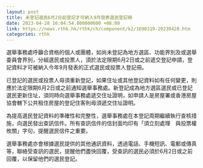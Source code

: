 ```yaml
---
layout: post
title: 未登記選民6月2日前登記才可納入9月發表選民登記冊
date: 2023-04-28 16:04:54.000000000 +08:00
link: https://news.rthk.hk/rthk/ch/component/k2/1698319-20230428.htm
categories: rthk
---
```


選舉事務處呼籲合資格的個人或團體，如尚未登記為地方選區、功能界別及或選舉委員會界別，分組選民或投票人，須於法定限期6月2日或之前遞交登記申請，登記資料才可被納入今年9月發表的正式選民或投票人登記冊。

已登記的選民或投票人毋須重新登記，如果住址或其他登記資料如有任何變更，則應於法定限期6月2日或之前通知選舉事務處。新登記成為地方選區選民或已登記選民更新住址，須同時向選舉事務處遞交住址證明，如申請人是房屋署或香港房屋協會轄下公共租住房屋的登記住客則毋須遞交住址證明。
 
為提高選民登記資料的準確性和完整性，選舉事務處在本登記周期繼續執行查核措施，向選民發出查訊信件。所有查訊信件的信封面均印有「須立刻處理　與投票權攸關」字句，提醒選民信件之重要。

選舉事務處亦會根據選民提供的其他通訊資料，透過電話、手機短訊、電郵或傳真等，聯絡受查訊的選民，提醒他們盡快回覆，受查訊的選民必須於6月2日或之前回覆，以保留他們的選民登記。
